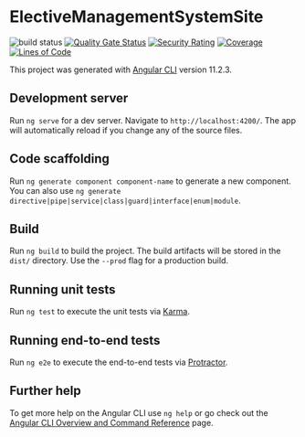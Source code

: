 # ElectiveManagementSystemSite
![build status](https://github.com/AdithyaVarma123/elective-management-system-site/actions/workflows/deploy.yml/badge.svg)
[![Quality Gate Status](http://amrita-elective.tk:9000/api/project_badges/measure?project=ems_site&metric=alert_status)](http://amrita-elective.tk:9000/dashboard?id=ems_site)
[![Security Rating](http://amrita-elective.tk:9000/api/project_badges/measure?project=ems_site&metric=security_rating)](http://amrita-elective.tk:9000/dashboard?id=ems_site)
[![Coverage](http://amrita-elective.tk:9000/api/project_badges/measure?project=ems_site&metric=coverage)](http://amrita-elective.tk:9000/dashboard?id=ems_site)
[![Lines of Code](http://amrita-elective.tk:9000/api/project_badges/measure?project=ems_site&metric=ncloc)](http://amrita-elective.tk:9000/dashboard?id=ems_site)

This project was generated with [Angular CLI](https://github.com/angular/angular-cli) version 11.2.3.

## Development server

Run `ng serve` for a dev server. Navigate to `http://localhost:4200/`. The app will automatically reload if you change any of the source files.

## Code scaffolding

Run `ng generate component component-name` to generate a new component. You can also use `ng generate directive|pipe|service|class|guard|interface|enum|module`.

## Build

Run `ng build` to build the project. The build artifacts will be stored in the `dist/` directory. Use the `--prod` flag for a production build.

## Running unit tests

Run `ng test` to execute the unit tests via [Karma](https://karma-runner.github.io).

## Running end-to-end tests

Run `ng e2e` to execute the end-to-end tests via [Protractor](http://www.protractortest.org/).

## Further help

To get more help on the Angular CLI use `ng help` or go check out the [Angular CLI Overview and Command Reference](https://angular.io/cli) page.
